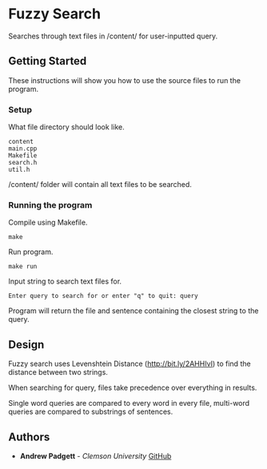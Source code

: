 # Fuzzy Search

Searches through text files in /content/ for user-inputted query.

## Getting Started

These instructions will show you how to use the source files to run the program.

### Setup

What file directory should look like.

```
content
main.cpp
Makefile
search.h
util.h
```
/content/ folder will contain all text files to be searched.

### Running the program

Compile using Makefile.

```
make
```
Run program.

```
make run
```
Input string to search text files for.

```
Enter query to search for or enter "q" to quit: query
```
Program will return the file and sentence containing the closest string to the query.

## Design

Fuzzy search uses Levenshtein Distance (http://bit.ly/2AHHIvI) to find the distance between two strings.

When searching for query, files take precedence over everything in results.

Single word queries are compared to every word in every file, multi-word queries are compared to substrings
of sentences.

## Authors

* **Andrew Padgett** - *Clemson University* [GitHub](https://github.com/andrewpadg/)
